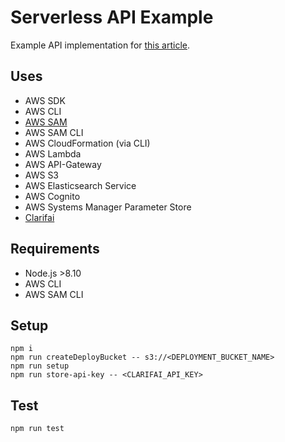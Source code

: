 # Serverless API Example

Example API implementation for [this article](#).

## Uses

- AWS SDK
- AWS CLI
- [AWS SAM](https://github.com/awslabs/serverless-application-model)
- AWS SAM CLI
- AWS CloudFormation (via CLI)
- AWS Lambda
- AWS API-Gateway
- AWS S3
- AWS Elasticsearch Service
- AWS Cognito
- AWS Systems Manager Parameter Store
- [Clarifai](https://www.clarifai.com/) 

## Requirements

- Node.js >8.10
- AWS CLI
- AWS SAM CLI

## Setup

    npm i
    npm run createDeployBucket -- s3://<DEPLOYMENT_BUCKET_NAME>
    npm run setup
    npm run store-api-key -- <CLARIFAI_API_KEY>
    
## Test

    npm run test
